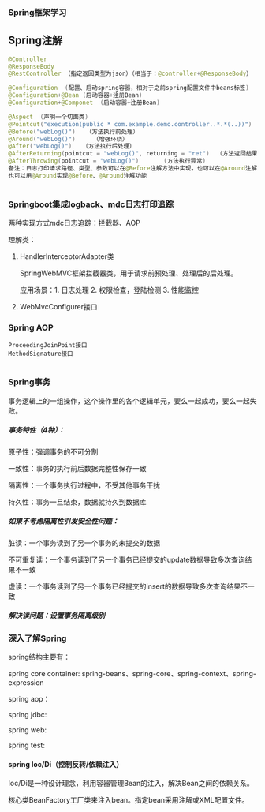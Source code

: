 ### Spring框架学习

## Spring注解

~~~java
@Controller
@ResponseBody
@RestController （指定返回类型为json）（相当于：@controller+@ResponseBody）

@Configuration  (配置、启动spring容器，相对于之前spring配置文件中beans标签)
@Configuration+@Bean (启动容器+注册Bean)
@Configuration+@Componet  (启动容器+注册Bean)

@Aspect  (声明一个切面类)
@Pointcut("execution(public * com.example.demo.controller..*.*(..))")  （声明切入点）
@Before("webLog()")   （方法执行前处理）
@Around("webLog()")		（增强环绕）
@After("webLog()")   （方法执行后处理）
@AfterReturning(pointcut = "webLog()", returning = "ret")  （方法返回结果后执行）
@AfterThrowing(pointcut = "webLog()")		(方法执行异常)
备注：日志打印请求路径、类型、参数可以在@Before注解方法中实现，也可以在@Around注解方法中实现。
也可以用@Around实现@Before、@Around注解功能



~~~



### Springboot集成logback、mdc日志打印追踪

两种实现方式mdc日志追踪：拦截器、AOP

理解类：

1. HandlerInterceptorAdapter类

   SpringWebMVC框架拦截器类，用于请求前预处理、处理后的后处理。

   应用场景：1. 日志处理 2. 权限检查，登陆检测  3. 性能监控

2. WebMvcConfigurer接口

### Spring AOP

~~~
ProceedingJoinPoint接口
MethodSignature接口


~~~



### Spring事务

事务逻辑上的一组操作，这个操作里的各个逻辑单元，要么一起成功，要么一起失败。

##### 事务特性（4种）：

原子性：强调事务的不可分割

一致性：事务的执行前后数据完整性保存一致

隔离性：一个事务执行过程中，不受其他事务干扰

持久性：事务一旦结束，数据就持久到数据库

##### 如果不考虑隔离性引发安全性问题：

脏读：一个事务读到了另一个事务的未提交的数据

不可重复读：一个事务读到了另一个事务已经提交的update数据导致多次查询结果不一致

虚读：一个事务读到了另一个事务已经提交的insert的数据导致多次查询结果不一致

##### 解决读问题：设置事务隔离级别



### 深入了解Spring 

spring结构主要有：

spring core container: spring-beans、spring-core、spring-context、spring-expression

spring aop：

spring jdbc:

spring web:

spring test:

#### spring Ioc/Di（控制反转/依赖注入）

Ioc/Di是一种设计理念，利用容器管理Bean的注入，解决Bean之间的依赖关系。

核心类BeanFactory工厂类来注入bean。指定bean采用注解或XML配置文件。





